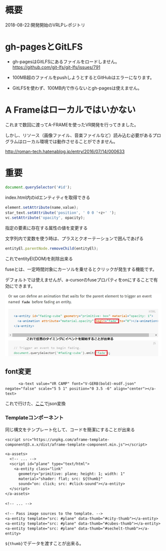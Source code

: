# 概要

2018-08-22:開発開始のVRLPレポジトリ


# gh-pagesとGitLFS

- gh-pagesはGitLFSにあるファイルをロードしません。
  https://github.com/git-lfs/git-lfs/issues/791

- 100MB超のファイルをpushしようとするとGitHubはエラーになります。

- GitLFSを使わず、100MB内で作らないとgh-pagesは使えません。

# A Frameはローカルではいかない

これまで数回に渡ってA-FRAMEを使ったVR開発を行ってきました。

しかし、リソース（画像ファイル、音楽ファイルなど）読み込む必要があるプログラムはローカル環境では動作させることができません。

http://roman-tech.hatenablog.jp/entry/2016/07/14/000633

# 重要

```JavaScript
document.querySelector('#id');
```
index.html内のidエンティティを取得できる

```JavaScript
element.setAttribute(name,value);
star_text.setAttribute('position', ' 0 0 '+z+' ');
vc.setAttribute('opacity', opacity);
```
指定の要素に存在する属性の値を変更する

文字列内で変数を使う時は、プラスとクオーテーションで囲んであげる

```JavaScript
entityEl.parentNode.removeChild(entityEl);
```
これでentityEl(DOM)を削除出来る

fuseとは、一定時間対象にカーソルを乗せるとクリックが発生する機能です。

デフォルトでは使えませんが、a-cursorのfuseプロパティをonにすることで有効にできます。

![A-Frameアニメーション自己定義](img/AFrame_event.jpg "アニメーション")

## font変更
```
      <a-text value="VR CAMP" font="V-GERB(bold)-msdf.json" negate="false" scale="5 5 1" position="0 3.5 -6" align="center"></a-text>
```

これで行けた、[ここ](https://msdf-bmfont.donmccurdy.com/)でjson変換

### Templateコンポーネント

同じ構文をテンプレート化して、コードを簡潔にすることが出来る

```
<script src="https://unpkg.com/aframe-template-component@3.x.x/dist/aframe-template-component.min.js"></script>
```

```
<a-assets>
  <!-- ... -->
  <script id="plane" type="text/html">
    <a-entity class="link"
      geometry="primitive: plane; height: 1; width: 1"
      material="shader: flat; src: ${thumb}"
      sound="on: click; src: #click-sound"></a-entity>
  </script>
</a-assets>

<!-- ... -->

<!-- Pass image sources to the template. -->
<a-entity template="src: #plane" data-thumb="#city-thumb"></a-entity>
<a-entity template="src: #plane" data-thumb="#cubes-thumb"></a-entity>
<a-entity template="src: #plane" data-thumb="#sechelt-thumb"></a-entity>
```

`${thumb}`でデータを渡すことが出来る。
